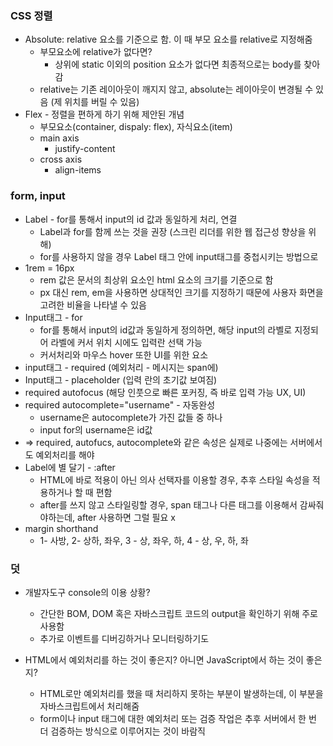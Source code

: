 ### CSS 정렬



- Absolute: relative 요소를 기준으로 함. 이 때 부모 요소를 relative로 지정해줌
  - 부모요소에 relative가 없다면?
    - 상위에 static 이외의 position 요소가 없다면 최종적으로는 body를 찾아감
  - relative는 기존 레이아웃이 깨지지 않고, absolute는 레이아웃이 변경될 수 있음 (제 위치를 버릴 수 있음)
- Flex - 정렬을 편하게 하기 위해 제안된 개념
  - 부모요소(container, dispaly: flex), 자식요소(item)
  - main axis
    - justify-content
  - cross axis
    - align-items









### form, input



- Label - for를 통해서 input의 id 값과 동일하게 처리, 연결
  - Label과 for를 함께 쓰는 것을 권장 (스크린 리더를 위한 웹 접근성 향상을 위해)
  - for를 사용하지 않을 경우 Label 태그 안에 input태그를 중첩시키는 방법으로
- 1rem = 16px
  - rem 값은 문서의 최상위 요소인 html 요소의 크기를 기준으로 함 
  - px 대신 rem, em을 사용하면 상대적인 크기를 지정하기 때문에 사용자 화면을 고려한 비율을 나타낼 수 있음
- Input태그 - for
  - for를 통해서 input의 id값과 동일하게 정의하면, 해당 input의 라벨로 지정되어 라벨에 커서 위치 시에도 입력란 선택 가능
  - 커서처리와 마우스 hover 또한 UI를 위한 요소
- input태그 - required (예외처리 - 메시지는 span에)
- Input태그 - placeholder (입력 란의 초기값 보여짐)
- required autofocus (해당 인풋으로 빠른 포커징, 즉 바로 입력 가능 UX, UI)
- required autocomplete="username" - 자동완성
  - username은 autocomplete가 가진 값들 중 하나
  - input for의 username은 id값
- => required, autofucs, autocomplete와 같은 속성은 실제로 나중에는 서버에서도 예외처리를 해야
- Label에 별 달기 - :after
  -  HTML에 바로 적용이 아닌 의사 선택자를 이용할 경우, 추후 스타일 속성을 적용하거나 할 때 편함
  - after를 쓰지 않고 스타일링할 경우, span 태그나 다른 태그를 이용해서 감싸줘야하는데, after 사용하면 그럴 필요 x
- margin shorthand
  - 1- 사방, 2- 상하, 좌우, 3 - 상, 좌우, 하, 4 - 상, 우, 하, 좌









### 덧



- 개발자도구 console의 이용 상황?
  - 간단한 BOM, DOM 혹은 자바스크립트 코드의 output을 확인하기 위해 주로 사용함
  - 추가로 이벤트를 디버깅하거나 모니터링하기도



- HTML에서 예외처리를 하는 것이 좋은지? 아니면 JavaScript에서 하는 것이 좋은지?
  - HTML로만 예외처리를 했을 때 처리하지 못하는 부분이 발생하는데, 이 부분을 자바스크립트에서 처리해줌
  - form이나 input 태그에 대한 예외처리 또는 검증 작업은 추후 서버에서 한 번 더 검증하는 방식으로 이루어지는 것이 바람직

